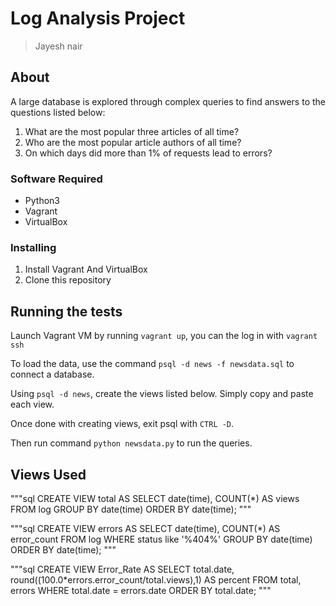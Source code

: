 # Log Analysis Project

> Jayesh nair

## About

A large database is explored through complex queries to find answers to the questions listed below:

1. What are the most popular three articles of all time? 
2. Who are the most popular article authors of all time? 
3. On which days did more than 1% of requests lead to errors?

### Software Required

- Python3
- Vagrant
- VirtualBox

### Installing

1. Install Vagrant And VirtualBox
2. Clone this repository

## Running the tests

Launch Vagrant VM by running `vagrant up`, you can the log in with `vagrant ssh`

To load the data, use the command `psql -d news -f newsdata.sql` to connect a database.

Using `psql -d news`, create the views listed below. Simply copy and paste each view.

Once done with creating views, exit psql with `CTRL -D`.

Then run command `python newsdata.py` to run the queries.

## Views Used

"""sql
CREATE VIEW total AS
SELECT date(time), COUNT(*) AS views
FROM log
GROUP BY date(time)
ORDER BY date(time);
"""

"""sql
CREATE VIEW errors AS
SELECT date(time), COUNT(*) AS error_count
FROM log WHERE status like '%404%'
GROUP BY date(time)
ORDER BY date(time);
"""

"""sql
CREATE VIEW Error_Rate AS
SELECT total.date, round((100.0*errors.error_count/total.views),1) AS percent
FROM total, errors
WHERE total.date = errors.date
ORDER BY total.date;
"""
